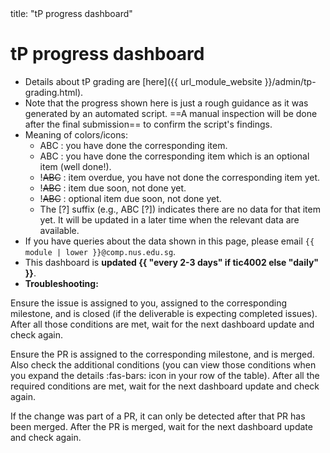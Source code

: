 <frontmatter>
title: "tP progress dashboard"
</frontmatter>
<p/>

<div id="intro-text">

<h1 class="display-4">tP progress dashboard</h1>

<box>

* Details about tP grading are [here]({{ url_module_website }}/admin/tp-grading.html).
* Note that the progress shown here is just a rough guidance as it was generated by an automated script. ==A manual inspection will be done after the final submission== to confirm the script's findings.
* Meaning of colors/icons:
  * <span class="badge bg-success">ABC</span> : you have done the corresponding item.
  * <span class="badge bg-info">ABC</span> : you have done the corresponding item which is an optional item (well done!).
  * <span class="badge bg-danger">!~~ABC~~</span> : item overdue, you have not done the corresponding item yet.
  * <span class="badge bg-dark">!~~ABC~~</span> : item due soon, not done yet.
  * <span class="badge bg-secondary">!~~ABC~~</span> : optional item due soon, not done yet.
  * The [?] suffix (e.g., <span class="badge bg-dark">ABC [?]</span>) indicates there are no data for that item yet. It will be updated in a later time when the relevant data are available.
* If you have queries about the data shown in this page, please email `{{ module | lower }}@comp.nus.edu.sg`.
* This dashboard is **updated {{ "every 2-3 days" if tic4002 else "daily" }}**.
* **Troubleshooting:**

<panel type="seamless" header="Why are my _issues_ not being detected?">

Ensure the issue is assigned to you, assigned to the corresponding milestone, and is closed (if the deliverable is expecting completed issues). After all those conditions are met, wait for the next dashboard update and check again.
</panel>
<panel type="seamless" header="Why are my _PRs_ not being detected?">

Ensure the PR is assigned to the corresponding milestone, and is merged. Also check the additional conditions (you can view those conditions when you expand the <span class="badge bg-light text-primary me-1">details :fas-bars:</span> icon in your row of the table). After all the required conditions are met, wait for the next dashboard update and check again.
</panel>
<panel type="seamless" header="The required change was committed/pushed -- why is it not being detected?">

If the change was part of a PR, it can only be detected after that PR has been merged. After the PR is merged, wait for the next dashboard update and check again.
</panel>
</box>

</div>

<include src="{{ module | lower }}/tp-progress-table-individual-fragment.md" />
